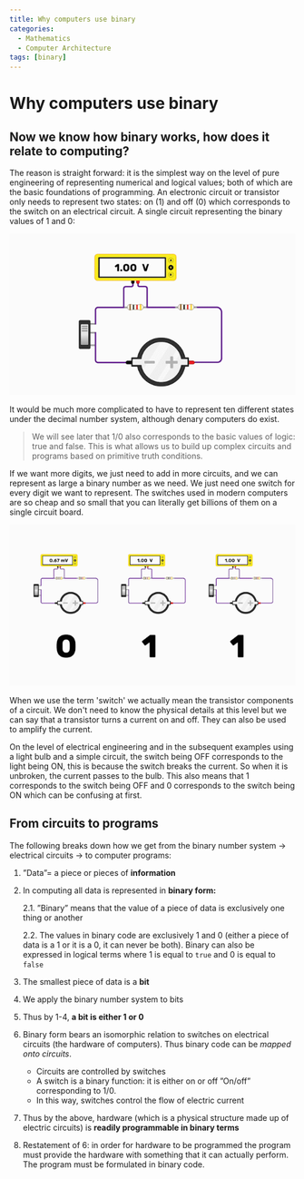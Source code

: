 ```yaml
---
title: Why computers use binary
categories:
  - Mathematics
  - Computer Architecture
tags: [binary]
---
```


# Why computers use binary

## Now we know how binary works, how does it relate to computing?

The reason is straight forward: it is the simplest way on the level of pure engineering of representing numerical and logical values; both of which are the basic foundations of programming. An electronic circuit or transistor only needs to represent two states: on (1) and off (0) which corresponds to the switch on an electrical circuit.
A single circuit representing the binary values of 1 and 0:

![multi_on_off 1.gif](../../img/multi_on_off.gif)

It would be much more complicated to have to represent ten different states under the decimal number system, although denary computers do exist.

> We will see later that 1/0 also corresponds to the basic values of logic: true and false. This is what allows us to build up complex circuits and programs based on primitive truth conditions.

If we want more digits, we just need to add in more circuits, and we can represent as large a binary number as we need. We just need one switch for every digit we want to represent. The switches used in modern computers are so cheap and so small that you can literally get billions of them on a single circuit board.

![multiple_circuits.gif](../../img/multiple_circuits.gif)

When we use the term 'switch' we actually mean the transistor components of a circuit. We don't need to know the physical details at this level but we can say that a transistor turns a current on and off. They can also be used to amplify the current.

On the level of electrical engineering and in the subsequent examples using a light bulb and a simple circuit, the switch being OFF corresponds to the light being ON, this is because the switch breaks the current. So when it is unbroken, the current passes to the bulb. This also means that 1 corresponds to the switch being OFF and 0 corresponds to the switch being ON which can be confusing at first.

## From circuits to programs

The following breaks down how we get from the binary number system → electrical circuits → to computer programs:

1. ”Data”= a piece or pieces of **information**

1. In computing all data is represented in **binary form:**

   2.1. ”Binary” means that the value of a piece of data is exclusively one thing or another

   2.2. The values in binary code are exclusively 1 and 0 (either a piece of data is a 1 or it is a 0, it can never be both). Binary can also be expressed in logical terms where 1 is equal to `true` and 0 is equal to `false`

1. The smallest piece of data is a **bit**

1. We apply the binary number system to bits

1. Thus by 1-4, **a bit is either 1 or 0**

1. Binary form bears an isomorphic relation to switches on electrical circuits (the hardware of computers). Thus binary code can be _mapped onto circuits_.

   - Circuits are controlled by switches
   - A switch is a binary function: it is either on or off ”On/off” corresponding to 1/0.
   - In this way, switches control the flow of electric current

1. Thus by the above, hardware (which is a physical structure made up of electric circuits) is **readily programmable in binary terms**

1. Restatement of 6: in order for hardware to be programmed the program must provide the hardware with something that it can actually perform. The program must be formulated in binary code.
